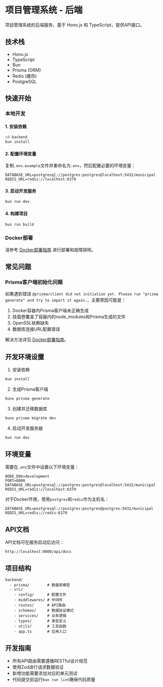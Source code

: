 # 项目管理系统 - 后端

项目管理系统的后端服务，基于 Hono.js 和 TypeScript，提供API接口。

## 技术栈

- Hono.js
- TypeScript
- Bun
- Prisma (ORM)
- Redis (缓存)
- PostgreSQL

## 快速开始

### 本地开发

#### 1. 安装依赖

```bash
cd backend
bun install
```

#### 2. 配置环境变量

复制`.env.example`文件并重命名为`.env`，然后配置必要的环境变量：

```
DATABASE_URL=postgresql://postgres:postgres@localhost:5432/municipal
REDIS_URL=redis://localhost:6379
```

#### 3. 启动开发服务

```bash
bun run dev
```

#### 4. 构建项目

```bash
bun run build
```

### Docker部署

请参考 [Docker部署指南](./DOCKER.md) 进行部署和故障排除。

## 常见问题

### Prisma客户端初始化问题

如果遇到错误 `@prisma/client did not initialize yet. Please run "prisma generate" and try to import it again.`，主要原因可能是：

1. Docker容器内Prisma客户端未正确生成
2. 挂载卷覆盖了容器内的node_modules和Prisma生成的文件
3. OpenSSL依赖缺失
4. 数据库连接URL配置错误

解决方法详见 [Docker部署指南](./DOCKER.md)。

## 开发环境设置

1. 安装依赖

```bash
bun install
```

2. 生成Prisma客户端

```bash
bunx prisma generate
```

3. 创建并迁移数据库

```bash
bunx prisma migrate dev
```

4. 启动开发服务器

```bash
bun run dev
```

## 环境变量

需要在`.env`文件中设置以下环境变量：

```
NODE_ENV=development
PORT=8000
DATABASE_URL=postgresql://postgres:postgres@localhost:5432/municipal
REDIS_URL=redis://localhost:6379
```

对于Docker环境，使用`postgres`和`redis`作为主机名：

```
DATABASE_URL=postgresql://postgres:postgres@postgres:5432/municipal
REDIS_URL=redis://redis:6379
```

## API文档

API文档可在服务启动后访问：

```
http://localhost:8000/api/docs
```

## 项目结构

```
backend/
  - prisma/        # 数据库模型
  - src/
    - config/      # 配置文件
    - middlewares/ # 中间件
    - routes/      # API路由
    - schemas/     # 数据验证模式
    - services/    # 业务逻辑
    - types/       # 类型定义
    - utils/       # 工具函数
    - app.ts       # 应用入口
```

## 开发指南

- 所有API路由需要遵循RESTful设计规范
- 使用Zod进行请求数据验证
- 新增功能需要添加对应的单元测试
- 代码提交前运行`bun run lint`确保代码质量
